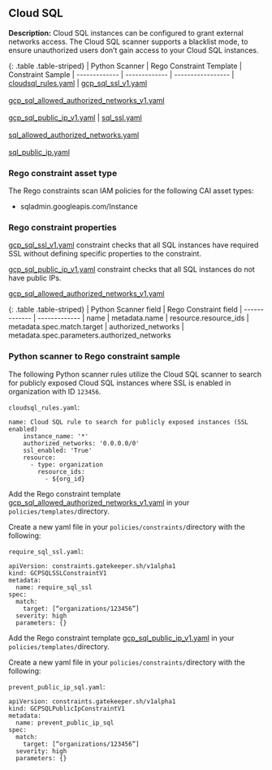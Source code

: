 ## Cloud SQL

**Description:** Cloud SQL instances can be configured to grant external 
networks access. The Cloud SQL scanner supports a blacklist mode, to ensure 
unauthorized users don’t gain access to your Cloud SQL instances.

{: .table .table-striped}
| Python Scanner | Rego Constraint Template | Constraint Sample
| ------------- | ------------- | -----------------
| [cloudsql_rules.yaml](https://github.com/forseti-security/terraform-google-forseti/blob/master/modules/rules/templates/rules/cloudsql_rules.yaml) | [gcp_sql_ssl_v1.yaml](https://github.com/forseti-security/policy-library/blob/master/policies/templates/gcp_sql_ssl_v1.yaml)<br><br>[gcp_sql_allowed_authorized_networks_v1.yaml](https://github.com/forseti-security/policy-library/blob/master/policies/templates/gcp_sql_allowed_authorized_networks_v1.yaml)<br><br>[gcp_sql_public_ip_v1.yaml](https://github.com/forseti-security/policy-library/blob/master/policies/templates/gcp_sql_public_ip_v1.yaml) | [sql_ssl.yaml](https://github.com/forseti-security/policy-library/blob/master/samples/sql_ssl.yaml)<br><br>[sql_allowed_authorized_networks.yaml](https://github.com/forseti-security/policy-library/blob/master/samples/sql_allowed_authorized_networks.yaml)<br><br>[sql_public_ip.yaml](https://github.com/forseti-security/policy-library/blob/master/samples/sql_public_ip.yaml) 


### Rego constraint asset type

The Rego constraints scan IAM policies for the following CAI asset types:

- sqladmin.googleapis.com/Instance

### Rego constraint properties

[gcp_sql_ssl_v1.yaml](https://github.com/forseti-security/policy-library/blob/master/policies/templates/gcp_sql_ssl_v1.yaml) 
constraint checks that all SQL instances have required SSL without defining 
specific properties to the constraint.

[gcp_sql_public_ip_v1.yaml](https://github.com/forseti-security/policy-library/blob/master/policies/templates/gcp_sql_public_ip_v1.yaml) 
constraint checks that all SQL instances do not have public IPs.

[gcp_sql_allowed_authorized_networks_v1.yaml](https://github.com/forseti-security/policy-library/blob/master/policies/templates/gcp_sql_allowed_authorized_networks_v1.yaml)

{: .table .table-striped}
| Python Scanner field | Rego Constraint field
| ------------- | -------------
| name | metadata.name
| resource.resource_ids | metadata.spec.match.target
| authorized_networks | metadata.spec.parameters.authorized_networks

### Python scanner to Rego constraint sample

The following Python scanner rules utilize the Cloud SQL scanner to search for 
publicly exposed Cloud SQL instances where SSL is enabled in organization with 
ID `123456`.

`cloudsql_rules.yaml`:
```
name: Cloud SQL rule to search for publicly exposed instances (SSL enabled)
    instance_name: '*'
    authorized_networks: '0.0.0.0/0'
    ssl_enabled: 'True'
    resource:
      - type: organization
        resource_ids:
          - ${org_id}

```

Add the Rego constraint template [gcp_sql_allowed_authorized_networks_v1.yaml](https://github.com/forseti-security/policy-library/blob/master/policies/templates/gcp_sql_allowed_authorized_networks_v1.yaml) 
in your `policies/templates/`directory.

Create a new yaml file in your `policies/constraints/`directory with the following:

`require_sql_ssl.yaml`:
```
apiVersion: constraints.gatekeeper.sh/v1alpha1
kind: GCPSQLSSLConstraintV1
metadata:
  name: require_sql_ssl
spec:
  match:
    target: [“organizations/123456”]
  severity: high
  parameters: {}
```

Add the Rego constraint template [gcp_sql_public_ip_v1.yaml](https://github.com/forseti-security/policy-library/blob/master/policies/templates/gcp_sql_public_ip_v1.yaml) 
in your `policies/templates/`directory.

Create a new yaml file in your `policies/constraints/`directory with the following:

`prevent_public_ip_sql.yaml`:
```
apiVersion: constraints.gatekeeper.sh/v1alpha1
kind: GCPSQLPublicIpConstraintV1
metadata:
  name: prevent_public_ip_sql
spec:
  match:
    target: [“organizations/123456”]
  severity: high
  parameters: {}
```
